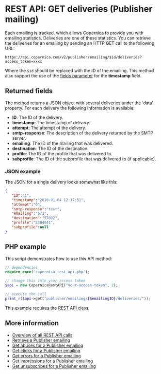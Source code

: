 # REST API: GET deliveries (Publisher mailing)

Each emailing is tracked, which allows Copernica to provide you with 
emailing statistics. Deliveries are one of these statistics. You can 
retrieve the deliveries for an emailing by sending an HTTP GET call to the following URL:

`https://api.copernica.com/v2/publisher/emailing/$id/deliveries?access_token=xxxx`

Where the `$id` should be replaced with the ID of the emailing. This method 
also support the use of the [fields parameter](./rest-fields-parameter) 
for the **timestamp** field.

## Returned fields

The method returns a JSON object with several deliveries under the 'data' property. 
For each delivery the following information is available:

* **ID**: The ID of the delivery.     
* **timestamp**: The timestamp of delivery.
* **attempt**: The attempt of the delivery.
* **smtp-response**: The description of the delivery returned by the SMTP server.
* **emailing**: The ID of the mailing that was delivered.
* **destination**: The ID of the destination.
* **profile**: The ID of the profile that was delivered to.
* **subprofile**: The ID of the subprofile that was delivered to (if applicable).

### JSON example

The JSON for a single delivery looks somewhat like this:

```json
{  
   "ID":"1",
   "timestamp":"2010-01-04 12:17:51",
   "attempt":"0",
   "smtp-response":"test",
   "emailing":"671",
   "destination":"57092",
   "profile":"2384041",
   "subprofile":null
}
```

## PHP example

This script demonstrates how to use this API method:

```php
// dependencies
require_once('copernica_rest_api.php');

// change this into your access token
$api = new CopernicaRestAPI("your-access-token", 2);

// execute the call
print_r($api->get("publisher/emailing/{$emailingID}/deliveries/"));
```

This example requires the [REST API class](./rest-php).

## More information

* [Overview of all REST API calls](./rest-api)
* [Retrieve a Publisher emailing](./rest-get-publisher-emailing)
* [Get abuses for a Publisher emailing](./rest-get-publisher-emailing-abuses)
* [Get clicks for a Publisher emailing](./rest-get-publisher-emailing-clicks)
* [Get errors for a Publisher emailing](./rest-get-publisher-emailing-errors)
* [Get impressions for a Publisher emailing](./rest-get-publisher-emailing-impressions)
* [Get unsubscribes for a Publisher emailing](./rest-get-publisher-emailing-unsubscribes)

